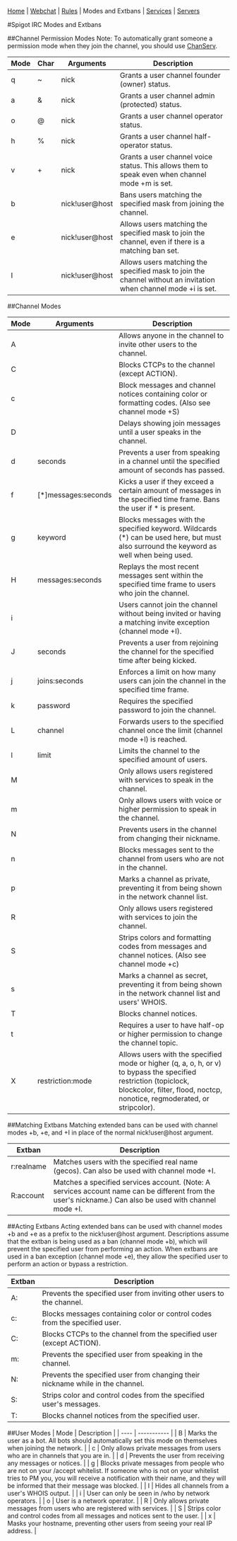 [Home](index.php) | [Webchat](iris/) | [Rules](rules.php) | Modes and Extbans | [Services](services.php) | [Servers](servers.php)

#Spigot IRC Modes and Extbans

##Channel Permission Modes
Note: To automatically grant someone a permission mode when they join the channel, you should use [ChanServ](services.php).

| Mode | Char | Arguments | Description |
| ---- | ---- | --------- | ----------- |
| q | ~ | nick | Grants a user channel founder (owner) status. |
| a | & | nick | Grants a user channel admin (protected) status. |
| o | @ | nick | Grants a user channel operator status. |
| h | % | nick | Grants a user channel half-operator status. |
| v | + | nick | Grants a user channel voice status.  This allows them to speak even when channel mode +m is set. |
| b | | nick!user@host | Bans users matching the specified mask from joining the channel. |
| e | | nick!user@host | Allows users matching the specified mask to join the channel, even if there is a matching ban set. |
| I | | nick!user@host | Allows users matching the specified mask to join the channel without an invitation when channel mode +i is set. |

##Channel Modes

| Mode | Arguments | Description |
| ---- | --------- | ----------- |
| A | | Allows anyone in the channel to invite other users to the channel. |
| C | | Blocks CTCPs to the channel (except ACTION). |
| c | | Block messages and channel notices containing color or formatting codes. (Also see channel mode +S) |
| D | | Delays showing join messages until a user speaks in the channel. |
| d | seconds | Prevents a user from speaking in a channel until the specified amount of seconds has passed. |
| f | [*]messages:seconds | Kicks a user if they exceed a certain amount of messages in the specified time frame.  Bans the user if * is present. |
| g | keyword | Blocks messages with the specified keyword.  Wildcards (*) can be used here, but must also surround the keyword as well when being used. |
| H | messages:seconds | Replays the most recent messages sent within the specified time frame to users who join the channel. |
| i | | Users cannot join the channel without being invited or having a matching invite exception (channel mode +I). |
| J | seconds | Prevents a user from rejoining the channel for the specified time after being kicked. |
| j | joins:seconds | Enforces a limit on how many users can join the channel in the specified time frame. |
| k | password | Requires the specified password to join the channel. |
| L | channel | Forwards users to the specified channel once the limit (channel mode +l) is reached. |
| l | limit | Limits the channel to the specified amount of users. |
| M | | Only allows users registered with services to speak in the channel. |
| m | | Only allows users with voice or higher permission to speak in the channel. |
| N | | Prevents users in the channel from changing their nickname. |
| n | | Blocks messages sent to the channel from users who are not in the channel. |
| p | | Marks a channel as private, preventing it from being shown in the network channel list. |
| R | | Only allows users registered with services to join the channel. |
| S | | Strips colors and formatting codes from messages and channel notices. (Also see channel mode +c) |
| s | | Marks a channel as secret, preventing it from being shown in the network channel list and users' WHOIS. |
| T | | Blocks channel notices. |
| t | | Requires a user to have half-op or higher permission to change the channel topic. |
| X | restriction:mode | Allows users with the specified mode or higher (q, a, o, h, or v) to bypass the specified restriction (topiclock, blockcolor, filter, flood, noctcp, nonotice, regmoderated, or stripcolor). |

##Matching Extbans
Matching extended bans can be used with channel modes +b, +e, and +I in place of the normal nick!user@host argument.  

| Extban | Description |
| ------ | ----------- |
| r:realname | Matches users with the specified real name (gecos). Can also be used with channel mode +I. |
| R:account | Matches a specified services account. (Note: A services account name can be different from the user's nickname.) Can also be used with channel mode +I. |

##Acting Extbans
Acting extended bans can be used with channel modes +b and +e as a prefix to the nick!user@host argument.  Descriptions assume that the extban is being used as a ban (channel mode +b), which will prevent the specified user from performing an action.  When extbans are used in a ban exception (channel mode +e), they allow the specified user to perform an action or bypass a restriction.

| Extban | Description |
| ------ | ----------- |
| A: | Prevents the specified user from inviting other users to the channel. |
| c: | Blocks messages containing color or control codes from the specified user. |
| C: | Blocks CTCPs to the channel from the specified user (except ACTION). |
| m: | Prevents the specified user from speaking in the channel. |
| N: | Prevents the specified user from changing their nickname while in the channel. |
| S: | Strips color and control codes from the specified user's messages. |
| T: | Blocks channel notices from the specified user. |

##User Modes
| Mode | Description |
| ---- | ----------- |
| B | Marks the user as a bot. All bots should automatically set this mode on themselves when joining the network. |
| c | Only allows private messages from users who are in channels that you are in. |
| d | Prevents the user from receiving any messages or notices. |
| g | Blocks private messages from people who are not on your /accept whitelist.  If someone who is not on your whitelist tries to PM you, you will receive a notification with their name, and they will be informed that their message was blocked. |
| I | Hides all channels from a user's WHOIS output. |
| i | User can only be seen in /who by network operators. |
| o | User is a network operator. |
| R | Only allows private messages from users who are registered with services. |
| S | Strips color and control codes from all messages and notices sent to the user. |
| x | Masks your hostname, preventing other users from seeing your real IP address. |
